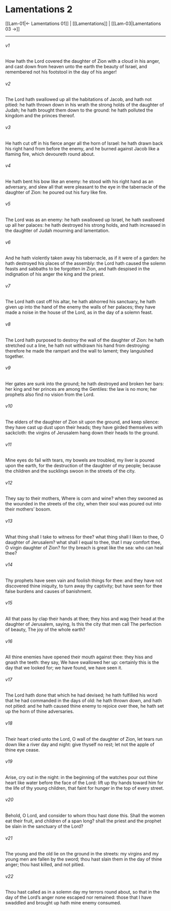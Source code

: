 # Lamentations 2

[[Lam-01|← Lamentations 01]] | [[Lamentations]] | [[Lam-03|Lamentations 03 →]]
***

###### v1
How hath the Lord covered the daughter of Zion with a cloud in his anger, and cast down from heaven unto the earth the beauty of Israel, and remembered not his footstool in the day of his anger!
###### v2
The Lord hath swallowed up all the habitations of Jacob, and hath not pitied: he hath thrown down in his wrath the strong holds of the daughter of Judah; he hath brought them down to the ground: he hath polluted the kingdom and the princes thereof.
###### v3
He hath cut off in his fierce anger all the horn of Israel: he hath drawn back his right hand from before the enemy, and he burned against Jacob like a flaming fire, which devoureth round about.
###### v4
He hath bent his bow like an enemy: he stood with his right hand as an adversary, and slew all that were pleasant to the eye in the tabernacle of the daughter of Zion: he poured out his fury like fire.
###### v5
The Lord was as an enemy: he hath swallowed up Israel, he hath swallowed up all her palaces: he hath destroyed his strong holds, and hath increased in the daughter of Judah mourning and lamentation.
###### v6
And he hath violently taken away his tabernacle, as if it were of a garden: he hath destroyed his places of the assembly: the Lord hath caused the solemn feasts and sabbaths to be forgotten in Zion, and hath despised in the indignation of his anger the king and the priest.
###### v7
The Lord hath cast off his altar, he hath abhorred his sanctuary, he hath given up into the hand of the enemy the walls of her palaces; they have made a noise in the house of the Lord, as in the day of a solemn feast.
###### v8
The Lord hath purposed to destroy the wall of the daughter of Zion: he hath stretched out a line, he hath not withdrawn his hand from destroying: therefore he made the rampart and the wall to lament; they languished together.
###### v9
Her gates are sunk into the ground; he hath destroyed and broken her bars: her king and her princes are among the Gentiles: the law is no more; her prophets also find no vision from the Lord.
###### v10
The elders of the daughter of Zion sit upon the ground, and keep silence: they have cast up dust upon their heads; they have girded themselves with sackcloth: the virgins of Jerusalem hang down their heads to the ground.
###### v11
Mine eyes do fail with tears, my bowels are troubled, my liver is poured upon the earth, for the destruction of the daughter of my people; because the children and the sucklings swoon in the streets of the city.
###### v12
They say to their mothers, Where is corn and wine? when they swooned as the wounded in the streets of the city, when their soul was poured out into their mothers’ bosom.
###### v13
What thing shall I take to witness for thee? what thing shall I liken to thee, O daughter of Jerusalem? what shall I equal to thee, that I may comfort thee, O virgin daughter of Zion? for thy breach is great like the sea: who can heal thee?
###### v14
Thy prophets have seen vain and foolish things for thee: and they have not discovered thine iniquity, to turn away thy captivity; but have seen for thee false burdens and causes of banishment.
###### v15
All that pass by clap their hands at thee; they hiss and wag their head at the daughter of Jerusalem, saying, Is this the city that men call The perfection of beauty, The joy of the whole earth?
###### v16
All thine enemies have opened their mouth against thee: they hiss and gnash the teeth: they say, We have swallowed her up: certainly this is the day that we looked for; we have found, we have seen it.
###### v17
The Lord hath done that which he had devised; he hath fulfilled his word that he had commanded in the days of old: he hath thrown down, and hath not pitied: and he hath caused thine enemy to rejoice over thee, he hath set up the horn of thine adversaries.
###### v18
Their heart cried unto the Lord, O wall of the daughter of Zion, let tears run down like a river day and night: give thyself no rest; let not the apple of thine eye cease.
###### v19
Arise, cry out in the night: in the beginning of the watches pour out thine heart like water before the face of the Lord: lift up thy hands toward him for the life of thy young children, that faint for hunger in the top of every street.
###### v20
Behold, O Lord, and consider to whom thou hast done this. Shall the women eat their fruit, and children of a span long? shall the priest and the prophet be slain in the sanctuary of the Lord?
###### v21
The young and the old lie on the ground in the streets: my virgins and my young men are fallen by the sword; thou hast slain them in the day of thine anger; thou hast killed, and not pitied.
###### v22
Thou hast called as in a solemn day my terrors round about, so that in the day of the Lord’s anger none escaped nor remained: those that I have swaddled and brought up hath mine enemy consumed. 
